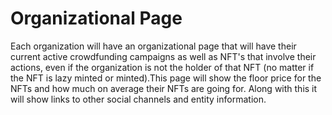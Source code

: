 # Organizational Page

Each organization will have an organizational page that will have their current active crowdfunding campaigns as well as NFT's that involve their actions, even if the organization is not the holder of that NFT (no matter if the NFT is lazy minted or minted).This page will show the floor price for the NFTs and how much on average their NFTs are going for. Along with this it will show links to other social channels and entity information.&#x20;
